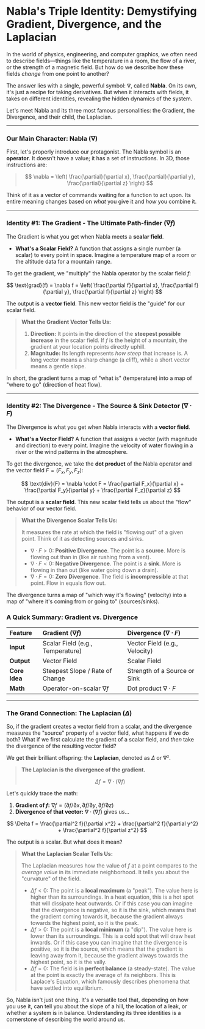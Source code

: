 # Nabla's Triple Identity: Demystifying Gradient, Divergence, and the Laplacian

In the world of physics, engineering, and computer graphics, we often need to describe fields—things like the temperature in a room, the flow of a river, or the strength of a magnetic field. But how do we describe how these fields *change* from one point to another?

The answer lies with a single, powerful symbol: $∇$, called **Nabla**. On its own, it's just a recipe for taking derivatives. But when it interacts with fields, it takes on different identities, revealing the hidden dynamics of the system.

Let's meet Nabla and its three most famous personalities: the Gradient, the Divergence, and their child, the Laplacian.

***

### Our Main Character: Nabla ($∇$)

First, let's properly introduce our protagonist. The Nabla symbol is an **operator**. It doesn't have a value; it has a set of instructions. In 3D, those instructions are:

> $$ \nabla = \left( \frac{\partial}{\partial x}, \frac{\partial}{\partial y}, \frac{\partial}{\partial z} \right) $$

Think of it as a vector of commands waiting for a function to act upon. Its entire meaning changes based on *what* you give it and *how* you combine it.

***

### Identity #1: The Gradient - The Ultimate Path-finder ($∇f$)

The Gradient is what you get when Nabla meets a **scalar field**.

*   **What's a Scalar Field?** A function that assigns a single number (a scalar) to every point in space. Imagine a temperature map of a room or the altitude data for a mountain range.

To get the gradient, we "multiply" the Nabla operator by the scalar field $f$:

$$ \text{grad}(f) = \nabla f = \left( \frac{\partial f}{\partial x}, \frac{\partial f}{\partial y}, \frac{\partial f}{\partial z} \right) $$

The output is a **vector field**. This new vector field is the "guide" for our scalar field.

> **What the Gradient Vector Tells Us:**
>
> 1.  **Direction:** It points in the direction of the **steepest possible increase** in the scalar field. If $f$ is the height of a mountain, the gradient at your location points directly uphill.
> 2.  **Magnitude:** Its length represents *how steep* that increase is. A long vector means a sharp change (a cliff), while a short vector means a gentle slope.

In short, the gradient turns a map of "what is" (temperature) into a map of "where to go" (direction of heat flow).

***

### Identity #2: The Divergence - The Source & Sink Detector ($∇ ⋅ F$)

The Divergence is what you get when Nabla interacts with a **vector field**.

*   **What's a Vector Field?** A function that assigns a vector (with magnitude and direction) to every point. Imagine the velocity of water flowing in a river or the wind patterns in the atmosphere.

To get the divergence, we take the **dot product** of the Nabla operator and the vector field $F = (F_x, F_y, F_z)$:

$$ \text{div}(F) = \nabla \cdot F = \frac{\partial F_x}{\partial x} + \frac{\partial F_y}{\partial y} + \frac{\partial F_z}{\partial z} $$

The output is a **scalar field**. This new scalar field tells us about the "flow" behavior of our vector field.

> **What the Divergence Scalar Tells Us:**
>
> It measures the rate at which the field is "flowing out" of a given point. Think of it as detecting sources and sinks.
>
> *   $∇ ⋅ F > 0$: **Positive Divergence**. The point is a **source**. More is flowing out than in (like air rushing from a vent).
> *   $∇ ⋅ F < 0$: **Negative Divergence**. The point is a **sink**. More is flowing in than out (like water going down a drain).
> *   $∇ ⋅ F = 0$: **Zero Divergence**. The field is **incompressible** at that point. Flow in equals flow out.

The divergence turns a map of "which way it's flowing" (velocity) into a map of "where it's coming from or going to" (sources/sinks).

### A Quick Summary: Gradient vs. Divergence

| Feature | Gradient ($∇f$) | Divergence ($∇ ⋅ F$) |
| :--- | :--- | :--- |
| **Input** | Scalar Field (e.g., Temperature) | Vector Field (e.g., Velocity) |
| **Output** | Vector Field | Scalar Field |
| **Core Idea** | Steepest Slope / Rate of Change | Strength of a Source or Sink |
| **Math**| Operator-on-scalar $∇f$ | Dot product $∇ ⋅ F$|

***

### The Grand Connection: The Laplacian ($Δ$)

So, if the gradient creates a vector field from a scalar, and the divergence measures the "source" property of a vector field, what happens if we do both? What if we first calculate the gradient of a scalar field, and *then* take the divergence of the resulting vector field?

We get their brilliant offspring: the **Laplacian**, denoted as $Δ$ or $∇²$.

> **The Laplacian is the divergence of the gradient.**
>
> $$ \Delta f = \nabla \cdot (\nabla f) $$

Let's quickly trace the math:
1.  **Gradient of $f$:** $∇f = (∂f/∂x, ∂f/∂y, ∂f/∂z)$
2.  **Divergence of that vector:** $∇ ⋅ (∇f)$ gives us...

$$ \Delta f = \frac{\partial^2 f}{\partial x^2} + \frac{\partial^2 f}{\partial y^2} + \frac{\partial^2 f}{\partial z^2} $$

The output is a scalar. But what does it mean?

> **What the Laplacian Scalar Tells Us:**
>
> The Laplacian measures how the value of $f$ at a point compares to the *average value* in its immediate neighborhood. It tells you about the "curvature" of the field.
>
> *   $Δf < 0$: The point is a **local maximum** (a "peak"). The value here is higher than its surroundings. In a heat equation, this is a hot spot that will dissipate heat outwards. Or if this case you can imagine that the divergence is negative, so it is the sink, which means that the gradient coming towards it, because the gradient always towards the highest point, so it is the peak.
> *   $Δf > 0$: The point is a **local minimum** (a "dip"). The value here is lower than its surroundings. This is a cold spot that will draw heat inwards. Or if this case you can imagine that the divergence is positive, so it is the source, which means that the gradient is leaving away from it, because the gradient always towards the highest point, so it is the vally.
> *   $Δf = 0$: The field is in **perfect balance** (a steady-state). The value at the point is exactly the average of its neighbors. This is Laplace's Equation, which famously describes phenomena that have settled into equilibrium.

So, Nabla isn't just one thing. It's a versatile tool that, depending on how you use it, can tell you about the slope of a hill, the location of a leak, or whether a system is in balance. Understanding its three identities is a cornerstone of describing the world around us.